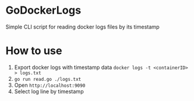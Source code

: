 # GoDockerLogs
Simple CLI script for reading docker logs files by its timestamp

# How to use

1. Export docker logs with timestamp data `docker logs -t <containerID> > logs.txt`
2. `go run read.go ./logs.txt`
3. Open `http://localhost:9090`
4. Select log line by timestamp

